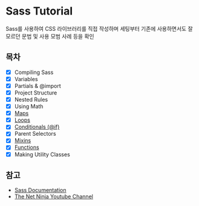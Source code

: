 # Sass Tutorial
Sass를 사용하여 CSS 라이브러리를 직접 작성하며 세팅부터 기존에 사용하면서도 잘 모르던 문법 및 사용 모범 사례 등을 확인


## 목차
- [x] Compiling Sass 
- [x] Variables
- [x] Partials & @import
- [x] Project Structure
- [x] Nested Rules
- [x] Using Math
- [x] [Maps](/docs/08-maps.md)
- [x] [Loops](/docs/09-loops.md)
- [x] [Conditionals (@if)](/docs/10-conditionals.md)
- [x] Parent Selectors
- [x] [Mixins](/docs/11-mixins.md)
- [x] [Functions](/docs/12-functions.md)
- [x] Making Utility Classes

## 참고
- [Sass Documentation](https://sass-lang.com/)
- [The Net Ninja Youtube Channel](https://www.youtube.com/watch?v=_kqN4hl9bGc&ab_channel=TheNetNinja)
